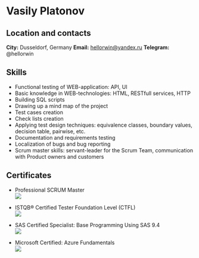 # Vasily Platonov

## Location and contacts

**City:** Dusseldorf, Germany
**Email:** hellorwin@yandex.ru
**Telegram:** @hellorwin

## Skills

- Functional testing of WEB-application: API, UI
- Basic knowledge in WEB-technologies: HTML, RESTfull services, HTTP
- Building SQL scripts
- Drawing up a mind map of the project
- Test cases creation
- Check lists creation
- Applying test design techniques: equivalence classes, boundary values, decision table, pairwise, etc.
- Documentation and requirements testing
- Localization of bugs and bug reporting
- Scrum master skills: servant-leader for the Scrum Team, communication with Product owners and customers

## Certificates

- Professional SCRUM Master\
  ![](https://static.scrum.org/web/badges/badge-psmi.svg)

- ISTQB® Certified Tester Foundation Level (CTFL)\
  ![](https://images.credly.com/size/340x340/images/12c64ffc-c5af-4be8-8fdc-8de91879be44/Brightest_CTFL.png)

- SAS Certified Specialist: Base Programming Using SAS 9.4\
  ![](https://images.credly.com/size/340x340/images/caa44bb1-cd83-44ad-bb28-5784e6a7a95a/new_certification_badge_image.png)

- Microsoft Certified: Azure Fundamentals\
  ![](https://images.credly.com/size/340x340/images/be8fcaeb-c769-4858-b567-ffaaa73ce8cf/image.png)

